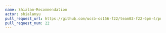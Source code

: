 ```yaml
---
name: Shialan-Recommendation
actor: shialanyu
pull_request_url: https://github.com/ucsb-cs156-f22/team03-f22-6pm-4/pull/22
pull_request_num: 22
---
```

